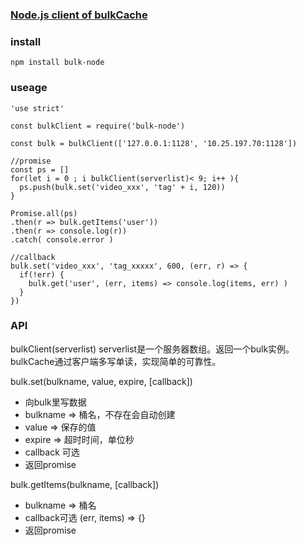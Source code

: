 ### [Node.js client of bulkCache](https://github.com/alanyang/bulkCache)

### install
```
npm install bulk-node
```

### useage
```
'use strict'

const bulkClient = require('bulk-node')

const bulk = bulkClient(['127.0.0.1:1128', '10.25.197.70:1128'])

//promise
const ps = []
for(let i = 0 ; i bulkClient(serverlist)< 9; i++ ){
  ps.push(bulk.set('video_xxx', 'tag' + i, 120))
}

Promise.all(ps)
.then(r => bulk.getItems('user'))
.then(r => console.log(r))
.catch( console.error )

//callback
bulk.set('video_xxx', 'tag_xxxxx', 600, (err, r) => {
  if(!err) {
    bulk.get('user', (err, items) => console.log(items, err) )
  }
}) 
```


### API
bulkClient(serverlist) 
serverlist是一个服务器数组。返回一个bulk实例。
bulkCache通过客户端多写单读，实现简单的可靠性。

bulk.set(bulkname, value, expire, [callback])
- 向bulk里写数据
- bulkname => 桶名，不存在会自动创建
- value => 保存的值
- expire => 超时时间，单位秒
- callback 可选
- 返回promise


bulk.getItems(bulkname, [callback])
- bulkname => 桶名
- callback可选  (err, items) => {}
- 返回promise

